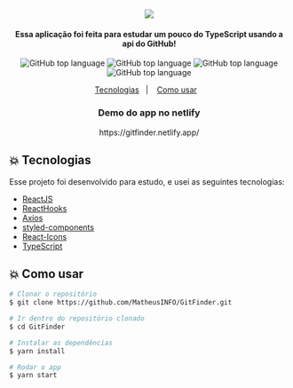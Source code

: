 <h1 align="center">
    <img src="https://user-images.githubusercontent.com/48860569/82843948-2974a180-9eb5-11ea-9fb1-4be4976ef127.png"/>
</h1>

<h4 align="center">
  Essa aplicação foi feita para estudar um pouco do TypeScript usando a api do GitHub!
</h4>

<p align="center">
  <img alt="GitHub top language" src="https://user-images.githubusercontent.com/48860569/82843579-ef56d000-9eb3-11ea-8a0d-93d8e113536b.png">
  <img alt="GitHub top language" src="https://user-images.githubusercontent.com/48860569/82843577-eebe3980-9eb3-11ea-9db3-4c8566ff3bc2.png">
  <img alt="GitHub top language" src="https://user-images.githubusercontent.com/48860569/82843578-eebe3980-9eb3-11ea-9db6-8487dfdcc528.png">
  <img alt="GitHub top language" src="https://user-images.githubusercontent.com/48860569/82843576-ee25a300-9eb3-11ea-8f66-486c1b9749cb.png">

</p>

<p align="center">
  <a href="#boom-tecnologias">Tecnologias</a>&nbsp;&nbsp;&nbsp;|&nbsp;&nbsp;&nbsp;
  <a href="#boom-como-usar">Como usar</a>&nbsp;&nbsp;&nbsp;
</p>


<h3 align="center">
    Demo do app no netlify
</h3>

<p align="center">https://gitfinder.netlify.app/</p>

## :boom: Tecnologias

Esse projeto foi desenvolvido para estudo, e usei as seguintes tecnologias:

-  [ReactJS](https://reactjs.org/)
-  [ReactHooks](https://github.com/rehooks/awesome-react-hooks)
-  [Axios](https://github.com/axios/axios)
-  [styled-components](https://www.styled-components.com/)
-  [React-Icons](https://github.com/react-icons/react-icons)
-  [TypeScript](https://github.com/microsoft/TypeScript)


## :boom: Como usar

```bash
# Clonar o repositório
$ git clone https://github.com/MatheusINFO/GitFinder.git

# Ir dentro do repositório clonado
$ cd GitFinder

# Instalar as dependências
$ yarn install

# Rodar o app
$ yarn start
```
